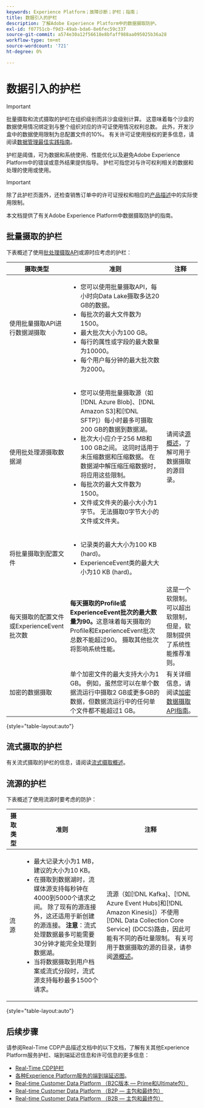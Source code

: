 ```yaml
---
keywords: Experience Platform；故障诊断；护栏；指南；
title: 数据引入的护栏
description: 了解Adobe Experience Platform中的数据摄取防护。
exl-id: f07751cb-f9d3-49ab-bda6-8e6fec59c337
source-git-commit: a574e30a12f56618e8bfaff988aa095025b36a28
workflow-type: tm+mt
source-wordcount: '721'
ht-degree: 0%

---
```


# 数据引入的护栏

>[!IMPORTANT]
>
>批量摄取和流式摄取的护栏在组织级别而非沙盒级别计算。 这意味着每个沙盒的数据使用情况绑定到与整个组织对应的许可证使用情况权利总数。 此外，开发沙盒中的数据使用限制为总配置文件的10%。 有关许可证使用授权的更多信息，请阅读[数据管理最佳实践指南](../landing/license-usage-and-guardrails/data-management-best-practices.md)。

护栏是阈值，可为数据和系统使用、性能优化以及避免Adobe Experience Platform中的错误或意外结果提供指导。 护栏可指您对与许可权利相关的数据和处理的使用或使用。

>[!IMPORTANT]
>
>除了此护栏页面外，还检查销售订单中的许可证授权和相应的[产品描述](https://helpx.adobe.com/legal/product-descriptions.html)中的实际使用限制。

本文档提供了有关Adobe Experience Platform中数据摄取防护的指南。

## 批量摄取的护栏

下表概述了使用[批处理摄取API](./batch-ingestion/overview.md)或源时应考虑的护栏：

| 摄取类型 | 准则 | 注释 |
| --- | --- | --- |
| 使用批量摄取API进行数据湖摄取 | <ul><li>您可以使用批量摄取API，每小时向Data Lake摄取多达20 GB的数据。</li><li>每批次的最大文件数为1500。</li><li>最大批次大小为100 GB。</li><li>每行的属性或字段的最大数量为10000。</li><li>每个用户每分钟的最大批次数为2000。</li></ul> | |
| 使用批处理源摄取数据湖 | <ul><li>您可以使用批量摄取源（如[!DNL Azure Blob]、[!DNL Amazon S3]和[!DNL SFTP]）每小时最多可摄取200 GB的数据到数据湖。</li><li>批次大小应介于256 MB和100 GB之间。 这同时适用于未压缩数据和压缩数据。 在数据湖中解压缩压缩数据时，将应用这些限制。</li><li>每批次的最大文件数为1500。</li><li>文件或文件夹的最小大小为1字节。 无法摄取0字节大小的文件或文件夹。</li></ul> | 请阅读[源概述](../sources/home.md)，了解可用于数据摄取的源目录。 |
| 将批量摄取到配置文件 | <ul><li>记录类的最大大小为100 KB (hard)。</li><li>ExperienceEvent类的最大大小为10 KB (hard)。</li></ul> | |
| 每天摄取的配置文件或ExperienceEvent批次数 | **每天摄取的Profile或ExperienceEvent批次的最大数量为90。**&#x200B;这意味着每天摄取的Profile和ExperienceEvent批次总数不能超过90。 摄取其他批次将影响系统性能。 | 这是一个软限制。 可以超出软限制，但是，软限制提供了系统性能推荐准则。 |
| 加密的数据摄取 | 单个加密文件的最大支持大小为1 GB。 例如，虽然您可以在单个数据流运行中摄取2 GB或更多GB的数据，但数据流运行中的任何单个文件都不能超过1 GB。 | 有关详细信息，请阅读[加密数据摄取API指南](../sources/tutorials/api/encrypt-data.md)。 |

{style="table-layout:auto"}

## 流式摄取的护栏

有关流式摄取的护栏的信息，请阅读[流式摄取概述](./streaming-ingestion/overview.md)。

## 流源的护栏

下表概述了使用流源时要考虑的防护：

| 摄取类型 | 准则 | 注释 |
| --- | --- | --- |
| 流源 | <ul><li>最大记录大小为1 MB，建议的大小为10 KB。</li><li>在摄取到数据湖时，流媒体源支持每秒钟在4000到5000个请求之间。 除了现有的源连接外，这还适用于新创建的源连接。 **注意**：流式处理数据最多可能需要30分钟才能完全处理到数据湖。</li><li>当将数据摄取到用户档案或流式分段时，流式源支持每秒最多1500个请求。</li></ul> | 流源（如[!DNL Kafka]、[!DNL Azure Event Hubs]和[!DNL Amazon Kinesis]）不使用[!DNL Data Collection Core Service] (DCCS)路由，因此可能有不同的吞吐量限制。 有关可用于数据摄取的源的目录，请参阅[源概述](../sources/home.md)。 |

{style="table-layout:auto"}

## 后续步骤

请参阅Real-Time CDP产品描述文档中的以下文档，了解有关其他Experience Platform服务护栏、端到端延迟信息和许可信息的更多信息：

* [Real-Time CDP护栏](/help/rtcdp/guardrails/overview.md)
* [各种Experience Platform服务的端到端延迟图](https://experienceleague.adobe.com/docs/blueprints-learn/architecture/architecture-overview/deployment/guardrails.html?lang=en#end-to-end-latency-diagrams)。
* [Real-time Customer Data Platform （B2C版本 — Prime和Ultimate包）](https://helpx.adobe.com/legal/product-descriptions/real-time-customer-data-platform-b2c-edition-prime-and-ultimate-packages.html)
* [Real-time Customer Data Platform （B2P — 主包和最终包）](https://helpx.adobe.com/legal/product-descriptions/real-time-customer-data-platform-b2p-edition-prime-and-ultimate-packages.html)
* [Real-time Customer Data Platform （B2B — 主包和最终包）](https://helpx.adobe.com/legal/product-descriptions/real-time-customer-data-platform-b2b-edition-prime-and-ultimate-packages.html)
